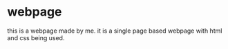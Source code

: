 # webpage
this is a webpage made by me. it is a single page based webpage with html and css being used.
